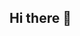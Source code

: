 ## Hi there 👋

<!--
**Josepxxx/Josepxxx** is a ✨ _special_ ✨ repository because its `README.md` (this file) appears on your GitHub profile.

Here are some ideas to get you started:

- 🌱 I’m currently learning React, HTML and CSS
- 📫 How to reach me: Instagram @thiago_josephx
- 😄 Pronouns: he/him

<h1>Seja bem vindo ao meu GitHub</h1>

-->
